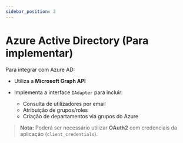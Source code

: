 ```yaml
---
sidebar_position: 3
---
```


# Azure Active Directory (Para implementar)

Para integrar com Azure AD:

- Utiliza a **Microsoft Graph API**

- Implementa a interface `IAdapter` para incluir:
  - Consulta de utilizadores por email
  - Atribuição de grupos/roles
  - Criação de departamentos via grupos do Azure

> **Nota:** Poderá ser necessário utilizar **OAuth2** com credenciais da aplicação (`client_credentials`).
